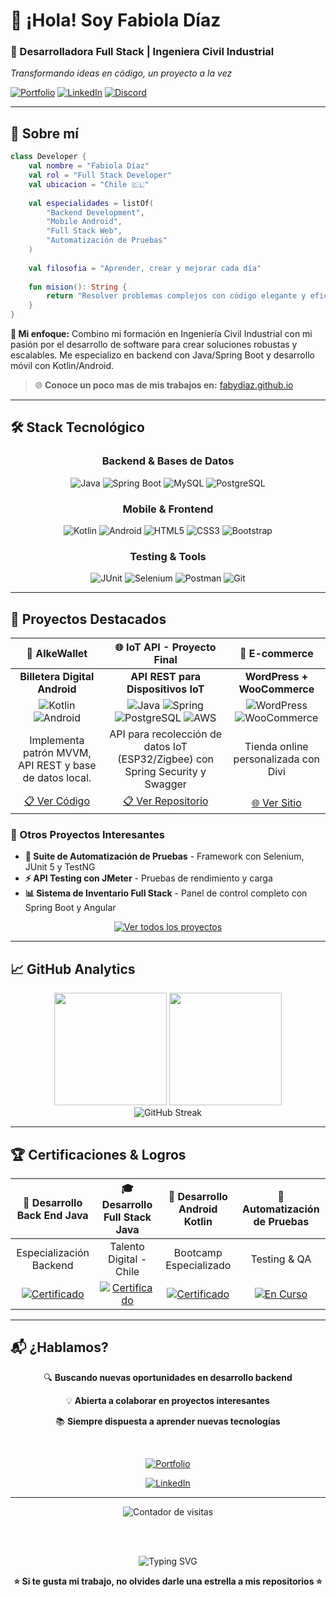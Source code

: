 # 👋 ¡Hola! Soy Fabiola Díaz
  
  <h3>🚀 Desarrolladora Full Stack | Ingeniera Civil Industrial</h3>
  <p><em>Transformando ideas en código, un proyecto a la vez</em></p>
  
  [![Portfolio](https://img.shields.io/badge/🌐_Portfolio-Visitar-6c5ce7?style=for-the-badge)](https://fabydiaz.github.io)
  [![LinkedIn](https://img.shields.io/badge/LinkedIn-Conectar-0077B5?style=for-the-badge&logo=linkedin&logoColor=white)](https://linkedin.com/in/fabioladiaznarvaez/)
  [![Discord](https://img.shields.io/badge/Discord-Chatear-7289DA?style=for-the-badge&logo=discord&logoColor=white)](https://discord.gg/fabiola.dn)
</div>

---

## 💫 Sobre mí

```kotlin
class Developer {
    val nombre = "Fabiola Díaz"
    val rol = "Full Stack Developer"
    val ubicacion = "Chile 🇨🇱"
    
    val especialidades = listOf(
        "Backend Development",
        "Mobile Android",
        "Full Stack Web",
        "Automatización de Pruebas"
    )
    
    val filosofia = "Aprender, crear y mejorar cada día"
    
    fun mision(): String {
        return "Resolver problemas complejos con código elegante y eficiente"
    }
}
```

**🎯 Mi enfoque:** Combino mi formación en Ingeniería Civil Industrial con mi pasión por el desarrollo de software para crear soluciones robustas y escalables. Me especializo en backend con Java/Spring Boot y desarrollo móvil con Kotlin/Android.

> 🌐 **Conoce un poco mas de mis trabajos en:** [fabydiaz.github.io](https://fabydiaz.github.io)

---

## 🛠️ Stack Tecnológico

<div align="center">

### Backend & Bases de Datos
![Java](https://img.shields.io/badge/Java-ED8B00?style=for-the-badge&logo=openjdk&logoColor=white)
![Spring Boot](https://img.shields.io/badge/Spring%20Boot-6DB33F?style=for-the-badge&logo=spring&logoColor=white)
![MySQL](https://img.shields.io/badge/MySQL-4479A1?style=for-the-badge&logo=mysql&logoColor=white)
![PostgreSQL](https://img.shields.io/badge/PostgreSQL-316192?style=for-the-badge&logo=postgresql&logoColor=white)

### Mobile & Frontend
![Kotlin](https://img.shields.io/badge/Kotlin-7F52FF?style=for-the-badge&logo=kotlin&logoColor=white)
![Android](https://img.shields.io/badge/Android-3DDC84?style=for-the-badge&logo=android&logoColor=white)
![HTML5](https://img.shields.io/badge/HTML5-E34F26?style=for-the-badge&logo=html5&logoColor=white)
![CSS3](https://img.shields.io/badge/CSS3-1572B6?style=for-the-badge&logo=css3&logoColor=white)
![Bootstrap](https://img.shields.io/badge/Bootstrap-8511FA?style=for-the-badge&logo=bootstrap&logoColor=white)

### Testing & Tools
![JUnit](https://img.shields.io/badge/JUnit-25A162?style=for-the-badge&logo=junit5&logoColor=white)
![Selenium](https://img.shields.io/badge/Selenium-43B02A?style=for-the-badge&logo=selenium&logoColor=white)
![Postman](https://img.shields.io/badge/Postman-FF6C37?style=for-the-badge&logo=postman&logoColor=white)
![Git](https://img.shields.io/badge/Git-F05032?style=for-the-badge&logo=git&logoColor=white)

</div>

---

## 🌟 Proyectos Destacados

<div align="center">

| 📱 AlkeWallet | 🌐 IoT API - Proyecto Final | 🏪 E-commerce |
|:---:|:---:|:---:|
| **Billetera Digital Android** | **API REST para Dispositivos IoT** | **WordPress + WooCommerce** |
| ![Kotlin](https://img.shields.io/badge/Kotlin-7F52FF?style=flat-square&logo=kotlin&logoColor=white) ![Android](https://img.shields.io/badge/Android-3DDC84?style=flat-square&logo=android&logoColor=white) | ![Java](https://img.shields.io/badge/Java-ED8B00?style=flat-square&logo=openjdk&logoColor=white) ![Spring](https://img.shields.io/badge/Spring-6DB33F?style=flat-square&logo=spring&logoColor=white) ![PostgreSQL](https://img.shields.io/badge/PostgreSQL-336791?style=flat-square&logo=postgresql&logoColor=white) ![AWS](https://img.shields.io/badge/AWS-FF9900?style=flat-square&logo=amazon-aws&logoColor=white) | ![WordPress](https://img.shields.io/badge/WordPress-21759B?style=flat-square&logo=wordpress&logoColor=white) ![WooCommerce](https://img.shields.io/badge/WooCommerce-96588A?style=flat-square&logo=woocommerce&logoColor=white) |
| Implementa patrón MVVM, API REST y base de datos local. | API para recolección de datos IoT (ESP32/Zigbee) con Spring Security y Swagger | Tienda online personalizada con Divi |
| [📋 Ver Código](https://github.com/fabyDiaz/Modulo5--Arquitectura-y-ciclo-de-vida-de-componentes-Android/tree/version5) | [📋 Ver Repositorio](https://github.com/fabyDiaz/Proyecto-final-e1) | [🌐 Ver Sitio](https://curaumasabor.cl/) |

</div>

### 🎯 Otros Proyectos Interesantes
- **🧪 Suite de Automatización de Pruebas** - Framework con Selenium, JUnit 5 y TestNG
- **⚡ API Testing con JMeter** - Pruebas de rendimiento y carga
- **📊 Sistema de Inventario Full Stack** - Panel de control completo con Spring Boot y Angular

<div align="center">
  <a href="https://fabydiaz.github.io/proyectos.html">
    <img src="https://img.shields.io/badge/📂_Ver_Todos_los_Proyectos-fabydiaz.github.io-6c5ce7?style=for-the-badge&logo=github&logoColor=white" alt="Ver todos los proyectos"/>
  </a>
</div>

---

## 📈 GitHub Analytics

<div align="center">
  <img height="180em" src="https://github-readme-stats.vercel.app/api?username=fabyDiaz&show_icons=true&theme=radical&include_all_commits=true&count_private=true"/>
  <img height="180em" src="https://github-readme-stats.vercel.app/api/top-langs/?username=fabyDiaz&layout=compact&langs_count=8&theme=radical"/>
</div>

<div align="center">
  <img src="https://github-readme-streak-stats.herokuapp.com/?user=fabyDiaz&theme=radical&hide_border=true" alt="GitHub Streak"/>
</div>

---

## 🏆 Certificaciones & Logros

<div align="center">

| 🎯 **Desarrollo Back End Java** | 🎓 **Desarrollo Full Stack Java** | 📱 **Desarrollo Android Kotlin** | 🧪 **Automatización de Pruebas** |
|:---:|:---:|:---:|:---:|
| Especialización Backend | Talento Digital - Chile | Bootcamp Especializado | Testing & QA |
| [![Certificado](https://img.shields.io/badge/Ver_Certificado-6c5ce7?style=for-the-badge)](https://view.pok.tech/c/c8d7b92b-661a-47d8-9ab0-0058c57f2dda) | [![Certificado](https://img.shields.io/badge/Ver_Certificado-6c5ce7?style=for-the-badge)](https://www.acreditta.com/credential/48ecadaa-c5b9-4373-b87e-cba3dc9543b5?utm_source=copy&resource_type=badge&resource=48ecadaa-c5b9-4373-b87e-cba3dc9543b5) | [![Certificado](https://img.shields.io/badge/Ver_Certificado-6c5ce7?style=for-the-badge)](https://www.acreditta.com/credential/2f104451-bf5e-463a-a1db-7cfbda2ae2ff?utm_source=copy&resource_type=badge&resource=2f104451-bf5e-463a-a1db-7cfbda2ae2ff) | [![En Curso](https://img.shields.io/badge/En_Curso-FFA500?style=for-the-badge)](#) |

</div>

---

## 📬 ¿Hablamos?

<div align="center">
  
  🔍 **Buscando nuevas oportunidades en desarrollo backend**
  
  💡 **Abierta a colaborar en proyectos interesantes**
  
  📚 **Siempre dispuesta a aprender nuevas tecnologías**

  <br>
  
  [![Portfolio](https://img.shields.io/badge/🌐_Mi_Portfolio-fabydiaz.github.io-6c5ce7?style=for-the-badge&logoColor=white)](https://fabydiaz.github.io)
  
  [![LinkedIn](https://img.shields.io/badge/💼_LinkedIn-Conectar-0077B5?style=for-the-badge&logo=linkedin&logoColor=white)](https://linkedin.com/in/fabioladiaznarvaez/)

</div>

---

<div align="center">
  <img src="https://komarev.com/ghpvc/?username=fabyDiaz&label=Visitas%20al%20perfil&color=6c5ce7&style=for-the-badge" alt="Contador de visitas" />
  
  <br><br>
  
  <img src="https://readme-typing-svg.herokuapp.com?font=Fira+Code&weight=500&size=16&pause=1000&color=6C5CE7&center=true&vCenter=true&random=false&width=600&lines=%E2%9C%A8+Gracias+por+visitar+mi+perfil!;%F0%9F%9A%80+Explora+mis+proyectos+en+fabydiaz.github.io;%F0%9F%92%9C+Let's+build+something+amazing+together!" alt="Typing SVG" />
  
  <br>
  
  **⭐ Si te gusta mi trabajo, no olvides darle una estrella a mis repositorios ⭐**
</div>
